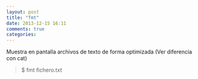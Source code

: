 ```yaml
---
layout: post
title: "fmt"
date: 2013-12-15 16:11
comments: true
categories: 
---
```

Muestra en pantalla archivos de texto de forma optimizada (Ver diferencia con cat)

>$ fmt fichero.txt

